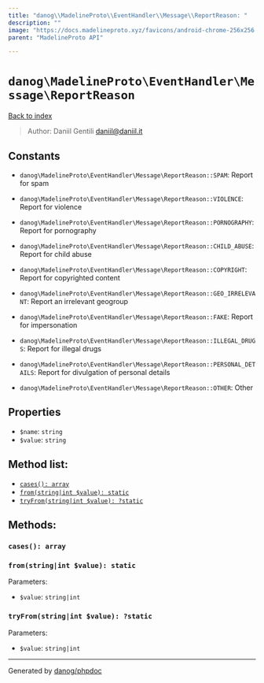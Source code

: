 ```yaml
---
title: "danog\\MadelineProto\\EventHandler\\Message\\ReportReason: "
description: ""
image: "https://docs.madelineproto.xyz/favicons/android-chrome-256x256.png"
parent: "MadelineProto API"

---
```

# `danog\MadelineProto\EventHandler\Message\ReportReason`
[Back to index](../../../../index.html)

> Author: Daniil Gentili <daniil@daniil.it>  
  

  




## Constants
* `danog\MadelineProto\EventHandler\Message\ReportReason::SPAM`: Report for spam

* `danog\MadelineProto\EventHandler\Message\ReportReason::VIOLENCE`: Report for violence

* `danog\MadelineProto\EventHandler\Message\ReportReason::PORNOGRAPHY`: Report for pornography

* `danog\MadelineProto\EventHandler\Message\ReportReason::CHILD_ABUSE`: Report for child abuse

* `danog\MadelineProto\EventHandler\Message\ReportReason::COPYRIGHT`: Report for copyrighted content

* `danog\MadelineProto\EventHandler\Message\ReportReason::GEO_IRRELEVANT`: Report an irrelevant geogroup

* `danog\MadelineProto\EventHandler\Message\ReportReason::FAKE`: Report for impersonation

* `danog\MadelineProto\EventHandler\Message\ReportReason::ILLEGAL_DRUGS`: Report for illegal drugs

* `danog\MadelineProto\EventHandler\Message\ReportReason::PERSONAL_DETAILS`: Report for divulgation of personal details

* `danog\MadelineProto\EventHandler\Message\ReportReason::OTHER`: Other

## Properties
* `$name`: `string` 
* `$value`: `string` 

## Method list:
* [`cases(): array`](#cases)
* [`from(string|int $value): static`](#from)
* [`tryFrom(string|int $value): ?static`](#tryfrom)

## Methods:
### `cases(): array`





### `from(string|int $value): static`




Parameters:

* `$value`: `string|int`   



### `tryFrom(string|int $value): ?static`




Parameters:

* `$value`: `string|int`   



---
Generated by [danog/phpdoc](https://phpdoc.daniil.it)
